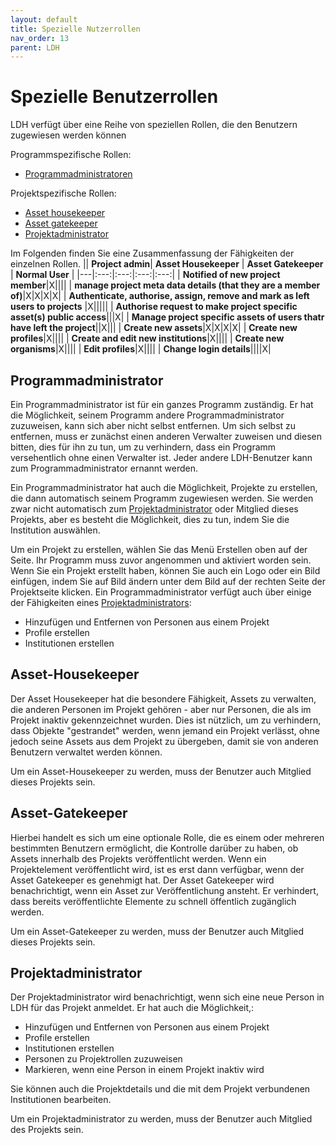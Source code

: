 ```yaml
---
layout: default
title: Spezielle Nutzerrollen
nav_order: 13
parent: LDH
---
```

# Spezielle Benutzerrollen

LDH verfügt über eine Reihe von speziellen Rollen, die den Benutzern zugewiesen werden können

Programmspezifische Rollen:

- [Programmadministratoren](#programmadministrator)

Projektspezifische Rollen:

- [Asset housekeeper](#asset-housekeeper)
- [Asset gatekeeper](#asset-gatekeeper)
- [Projektadministrator](#programmadministrator)

Im Folgenden finden Sie eine Zusammenfassung der Fähigkeiten der einzelnen Rollen.
|| **Project admin**| **Asset Housekeeper** | **Asset Gatekeeper** | **Normal User** |
|---|:---:|:---:|:---:|:---:|
| **Notified of new project member**|X||||
| **manage project meta data details (that they are a member of)**|X|X|X|X|
| **Authenticate, authorise, assign, remove and mark as left users to projects** |X|||||
| **Authorise request to make project specific asset(s) public access**|||X|
| **Manage project specific assets of users thatr have left the project**||X|||
| **Create new assets**|X|X|X|X|
| **Create new profiles**|X||||
| **Create and edit new institutions**|X||||
| **Create new organisms**|X||||
| **Edit profiles**|X||||
| **Change login details**||||X|

## Programmadministrator

Ein Programmadministrator ist für ein ganzes Programm zuständig. Er hat die Möglichkeit, seinem Programm andere Programmadministrator zuzuweisen, kann sich aber nicht selbst entfernen. Um sich selbst zu entfernen, muss er zunächst einen anderen Verwalter zuweisen und diesen bitten, dies für ihn zu tun, um zu verhindern, dass ein Programm versehentlich ohne einen Verwalter ist. Jeder andere LDH-Benutzer kann zum Programmadministrator ernannt werden.

Ein Programmadministrator hat auch die Möglichkeit, Projekte zu erstellen, die dann automatisch seinem Programm zugewiesen werden. Sie werden zwar nicht automatisch zum [Projektadministrator](#programmadministrator) oder Mitglied dieses Projekts, aber es besteht die Möglichkeit, dies zu tun, indem Sie die Institution auswählen.

Um ein Projekt zu erstellen, wählen Sie das Menü Erstellen oben auf der Seite. Ihr Programm muss zuvor angenommen und aktiviert worden sein. Wenn Sie ein Projekt erstellt haben, können Sie auch ein Logo oder ein Bild einfügen, indem Sie auf Bild ändern unter dem Bild auf der rechten Seite der Projektseite klicken. Ein Programmadministrator verfügt auch über einige der Fähigkeiten eines [Projektadministrators](#programmadministrator):

- Hinzufügen und Entfernen von Personen aus einem Projekt
- Profile erstellen
- Institutionen erstellen

## Asset-Housekeeper

Der Asset Housekeeper hat die besondere Fähigkeit, Assets zu verwalten, die anderen Personen im Projekt gehören - aber nur Personen, die als im Projekt inaktiv gekennzeichnet wurden. Dies ist nützlich, um zu verhindern, dass Objekte "gestrandet" werden, wenn jemand ein Projekt verlässt, ohne jedoch seine Assets aus dem Projekt zu übergeben, damit sie von anderen Benutzern verwaltet werden können.

Um ein Asset-Housekeeper zu werden, muss der Benutzer auch Mitglied dieses Projekts sein.

## Asset-Gatekeeper

Hierbei handelt es sich um eine optionale Rolle, die es einem oder mehreren bestimmten Benutzern ermöglicht, die Kontrolle darüber zu haben, ob Assets innerhalb des Projekts veröffentlicht werden. Wenn ein Projektelement veröffentlicht wird, ist es erst dann verfügbar, wenn der Asset Gatekeeper es genehmigt hat. Der Asset Gatekeeper wird benachrichtigt, wenn ein Asset zur Veröffentlichung ansteht. Er verhindert, dass bereits veröffentlichte Elemente zu schnell öffentlich zugänglich werden.

Um ein Asset-Gatekeeper zu werden, muss der Benutzer auch Mitglied dieses Projekts sein.

## Projektadministrator

Der Projektadministrator wird benachrichtigt, wenn sich eine neue Person in LDH für das Projekt anmeldet. Er hat auch die Möglichkeit,:

- Hinzufügen und Entfernen von Personen aus einem Projekt
- Profile erstellen
- Institutionen erstellen
- Personen zu Projektrollen zuzuweisen
- Markieren, wenn eine Person in einem Projekt inaktiv wird

Sie können auch die Projektdetails und die mit dem Projekt verbundenen Institutionen bearbeiten.

Um ein Projektadministrator zu werden, muss der Benutzer auch Mitglied des Projekts sein.
